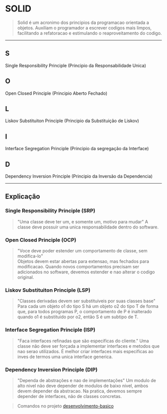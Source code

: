 # SOLID

> Solid é um acronimo dos principios da programacao orientada a objetos. Auxiliam o programador a escrever codigos mais limpos, facilitando a refatoracao e estimulando o reaproveitamento do codigo.

---
## S
Single Responsibility Principle (Principio da Responsabilidade Unica)
  
## O
Open Closed Principle (Principio Aberto Fechado)
    
## L
Liskov Substituiton Principle (Principio da Substituição de Liskov)
  
## I
Interface Segregation Principle (Principio da segregação da Interface)
    
## D
Dependency Inversion Principle (Principio da Inversão da Dependencia)
  
---
## Explicação

### Single Responsibility Principle (SRP)

> "Uma classe deve ter um, e somente um, motivo para mudar"
A classe deve possuir uma unica responsabilidade dentro do software.
  
### Open Closed Principle (OCP)

> "Voce deve poder estender um comportamento de classe, sem modifica-lo"	
Objetos devem estar abertas para extensao, mas fechados para modificacao. Quando novos comportamentos precisam ser adicionados no software, devemos estender e nao alterar o codigo original.	

### Liskov Substituiton Principle (LSP)

> "Classes derivadas devem ser substituiveis por suas classes base"
Para cada um objeto o1 do tipo S há um objeto o2 do tipo T de forma que, para todos programas P, o comportamento de P é inalterado quando o1 é substituido por o2, então S é um subtipo de T.

### Interface Segregation Principle (ISP)

> "Faca interfaces refinadas que são especificas do cliente."
Uma classe não deve ser forçada a implementar interfaces e metodos que nao serao utilizados. É melhor criar interfaces mais especificas ao inves de termos uma unica interface generica.

### Dependency Inversion Principle (DIP)

> "Dependa de abstrações e nao de implementações"
Um modulo de alto nivel não deve depender de modulos de baixo nivel, ambos devem depender da abstracao. Na pratica, devemos sempre depender de interfaces, não de classes concretas.

> Comandos no projeto [desenvolvimento-basico](https://github.com/OtavioKoike/DIO-Bootcamp-Inter-Java-Developer/tree/master/Projetos/desenvolvimento-basico)